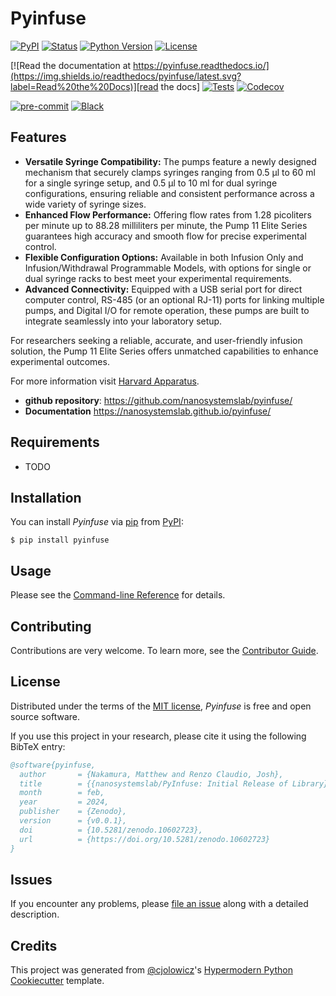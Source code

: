 # Pyinfuse

[![PyPI](https://img.shields.io/pypi/v/pyinfuse.svg)][pypi_]
[![Status](https://img.shields.io/pypi/status/pyinfuse.svg)][status]
[![Python Version](https://img.shields.io/pypi/pyversions/pyinfuse)][python version]
[![License](https://img.shields.io/pypi/l/pyinfuse)][license]

[![Read the documentation at https://pyinfuse.readthedocs.io/](https://img.shields.io/readthedocs/pyinfuse/latest.svg?label=Read%20the%20Docs)][read the docs]
[![Tests](https://github.com/nanosystemslab/pyinfuse/workflows/Tests/badge.svg)][tests]
[![Codecov](https://codecov.io/gh/nanosystemslab/pyinfuse/branch/main/graph/badge.svg)][codecov]

[![pre-commit](https://img.shields.io/badge/pre--commit-enabled-brightgreen?logo=pre-commit&logoColor=white)][pre-commit]
[![Black](https://img.shields.io/badge/code%20style-black-000000.svg)][black]

[pypi_]: https://pypi.org/project/pyinfuse/
[status]: https://pypi.org/project/pyinfuse/
[python version]: https://pypi.org/project/pyinfuse
[read the docs]: https://pyinfuse.readthedocs.io/
[tests]: https://github.com/nanosystemslab/pyinfuse/actions?workflow=Tests
[codecov]: https://app.codecov.io/gh/nanosystemslab/pyinfuse
[pre-commit]: https://github.com/pre-commit/pre-commit
[black]: https://github.com/psf/black

## Features

- **Versatile Syringe Compatibility:** The pumps feature a newly designed mechanism that securely clamps syringes ranging from 0.5 µl to 60 ml for a single syringe setup, and 0.5 µl to 10 ml for dual syringe configurations, ensuring reliable and consistent performance across a wide variety of syringe sizes.
- **Enhanced Flow Performance:** Offering flow rates from 1.28 picoliters per minute up to 88.28 milliliters per minute, the Pump 11 Elite Series guarantees high accuracy and smooth flow for precise experimental control.
- **Flexible Configuration Options:** Available in both Infusion Only and Infusion/Withdrawal Programmable Models, with options for single or dual syringe racks to best meet your experimental requirements.
- **Advanced Connectivity:** Equipped with a USB serial port for direct computer control, RS-485 (or an optional RJ-11) ports for linking multiple pumps, and Digital I/O for remote operation, these pumps are built to integrate seamlessly into your laboratory setup.

For researchers seeking a reliable, accurate, and user-friendly infusion solution, the Pump 11 Elite Series offers unmatched capabilities to enhance experimental outcomes.

For more information visit [Harvard Apparatus](https://www.harvardapparatus.com/standard-infuse-withdraw-pump-11-elite-programmable-syringe-pumps.html).

- **github repository**: <https://github.com/nanosystemslab/pyinfuse/>
- **Documentation** <https://nanosystemslab.github.io/pyinfuse/>

## Requirements

- TODO

## Installation

You can install _Pyinfuse_ via [pip] from [PyPI]:

```console
$ pip install pyinfuse
```

## Usage

Please see the [Command-line Reference] for details.

## Contributing

Contributions are very welcome.
To learn more, see the [Contributor Guide].

## License

Distributed under the terms of the [MIT license][license],
_Pyinfuse_ is free and open source software.

If you use this project in your research, please cite it using the following BibTeX entry:

```bibtex
@software{pyinfuse,
  author       = {Nakamura, Matthew and Renzo Claudio, Josh},
  title        = {{nanosystemslab/PyInfuse: Initial Release of Library}},
  month        = feb,
  year         = 2024,
  publisher    = {Zenodo},
  version      = {v0.0.1},
  doi          = {10.5281/zenodo.10602723},
  url          = {https://doi.org/10.5281/zenodo.10602723}
}
```

## Issues

If you encounter any problems,
please [file an issue] along with a detailed description.

## Credits

This project was generated from [@cjolowicz]'s [Hypermodern Python Cookiecutter] template.

[@cjolowicz]: https://github.com/cjolowicz
[pypi]: https://pypi.org/
[hypermodern python cookiecutter]: https://github.com/cjolowicz/cookiecutter-hypermodern-python
[file an issue]: https://github.com/nanosystemslab/pyinfuse/issues
[pip]: https://pip.pypa.io/

<!-- github-only -->

[license]: https://github.com/nanosystemslab/pyinfuse/blob/main/LICENSE
[contributor guide]: https://github.com/nanosystemslab/pyinfuse/blob/main/CONTRIBUTING.md
[command-line reference]: https://pyinfuse.readthedocs.io/en/latest/usage.html
